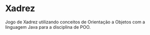 # Xadrez
Jogo de Xadrez utilizando conceitos de Orientação a Objetos com a linguagem Java para a disciplina de POO.

